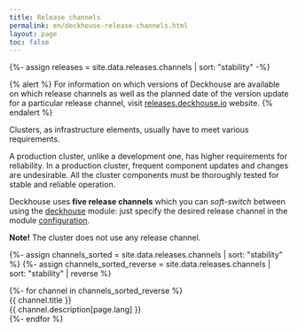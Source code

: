 ```yaml
---
title: Release channels
permalink: en/deckhouse-release-channels.html
layout: page
toc: false
---
```

<link rel="stylesheet" type="text/css" href='{%- css_asset_tag global %}[_assets/css/releases.css]{% endcss_asset_tag %}' />

{%- assign releases = site.data.releases.channels | sort: "stability" -%}

{% alert %}
For information on which versions of Deckhouse are available on which release channels as well as the planned date of the version update for a particular release channel, visit  <a href="https://releases.deckhouse.io" target="_blank">releases.deckhouse.io</a> website.
{% endalert %}

Clusters, as infrastructure elements, usually have to meet various requirements.

A production cluster, unlike a development one, has higher requirements for reliability. In a production cluster, frequent component updates and changes are undesirable. All the cluster components must be thoroughly tested for stable and reliable operation.

Deckhouse uses **five release channels** which you can *soft-switch* between using the [deckhouse](modules/deckhouse/) module: just specify the desired release channel in the module [configuration](modules/deckhouse/configuration.html#parameters-releasechannel).

<div id="releases__stale__block" class="releases__info releases__stale__warning" >
  <strong>Note!</strong> The cluster does not use any release channel.
</div>

{%- assign channels_sorted = site.data.releases.channels | sort: "stability" %}
{%- assign channels_sorted_reverse = site.data.releases.channels | sort: "stability" | reverse  %}

<div class="page__container page_releases" markdown="0">
<div class="releases__menu">
{%- for channel in channels_sorted_reverse %}
    <div class="releases__menu-item releases__menu--channel--{{ channel.name }}">
        <div class="releases__menu-item-header">
            <div class="releases__menu-item-title releases__menu--channel--{{ channel.name }}">
                {{ channel.title }}
            </div>
        </div>
        <div class="releases__menu-item-description">
            {{ channel.description[page.lang] }}
        </div>
    </div>
{%- endfor %}
</div>
</div>
